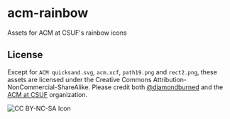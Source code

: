 # acm-rainbow

Assets for ACM at CSUF's rainbow icons

## License

Except for `ACM quicksand.svg`, `acm.xcf`, `path19.png` and `rect2.png`, these assets are licensed under the Creative Commons Attribution-NonCommercial-ShareAlike. Please credit both
[@diamondburned](https://github.com/diamondburned) and the [ACM at CSUF](https://acmcsuf.com) organization.

![CC BY-NC-SA Icon](https://upload.wikimedia.org/wikipedia/commons/1/12/Cc-by-nc-sa_icon.svg)
